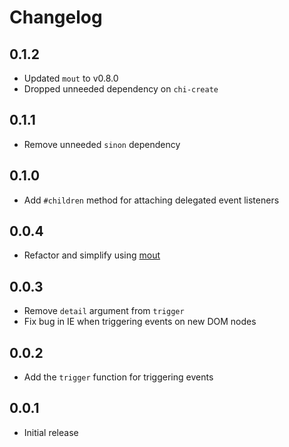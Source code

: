 # Changelog

## 0.1.2

 * Updated `mout` to v0.8.0
 * Dropped unneeded dependency on `chi-create`

## 0.1.1

 * Remove unneeded `sinon` dependency

## 0.1.0

 * Add `#children` method for attaching delegated event listeners

## 0.0.4

 * Refactor and simplify using [mout](http://moutjs.com/)

## 0.0.3

 * Remove `detail` argument from `trigger`
 * Fix bug in IE when triggering events on new DOM nodes

## 0.0.2

 * Add the `trigger` function for triggering events

## 0.0.1

 * Initial release

